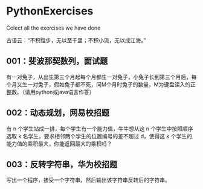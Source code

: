 # PythonExercises
Colect all the exercises we have done

古语云：“不积跬步，无以至千里；不积小流，无以成江海。”

## 001：斐波那契数列，面试题
有一对兔子，从出生第三个月起每个月都生一对兔子，小兔子长到第三个月后，每个月又生一对兔子，假如兔子都不死，问M个月时兔子的数量，M为键盘读入的正整数。（请用python或java语言作答）

## 002：动态规划，网易校招题
有 n 个学生站成一排，每个学生有一个能力值，牛牛想从这 n 个学生中按照顺序选取 k 名学生，要求相邻两个学生的位置编号的差不超过 d，使得这 k 个学生的能力值的乘积最大，你能返回最大的乘积吗？

## 003：反转字符串，华为校招题
写出一个程序，接受一个字符串，然后输出该字符串反转后的字符串。